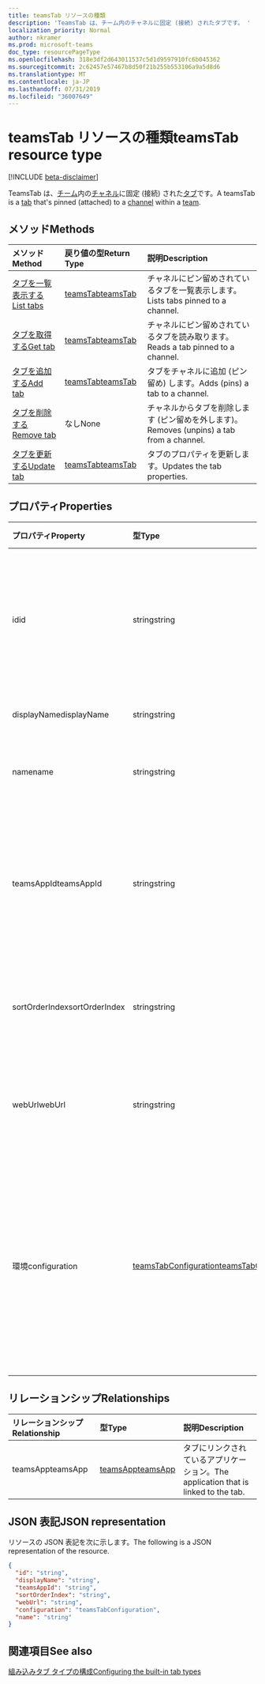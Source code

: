 ```yaml
---
title: teamsTab リソースの種類
description: 'TeamsTab は、チーム内のチャネルに固定 (接続) されたタブです。 '
localization_priority: Normal
author: nkramer
ms.prod: microsoft-teams
doc_type: resourcePageType
ms.openlocfilehash: 318e3df2d643011537c5d1d9597910fc6b045362
ms.sourcegitcommit: 2c62457e57467b8d50f21b255b553106a9a5d8d6
ms.translationtype: MT
ms.contentlocale: ja-JP
ms.lasthandoff: 07/31/2019
ms.locfileid: "36007649"
---
```

# <a name="teamstab-resource-type"></a><span data-ttu-id="def1a-103">teamsTab リソースの種類</span><span class="sxs-lookup"><span data-stu-id="def1a-103">teamsTab resource type</span></span>

[!INCLUDE [beta-disclaimer](../../includes/beta-disclaimer.md)]

<span data-ttu-id="def1a-104">TeamsTab は、[チーム](team.md)内の[チャネル](channel.md)に固定 (接続) された[タブ](../resources/teamstab.md)です。</span><span class="sxs-lookup"><span data-stu-id="def1a-104">A teamsTab is a [tab](../resources/teamstab.md) that's pinned (attached) to a [channel](channel.md) within a [team](team.md).</span></span> 

## <a name="methods"></a><span data-ttu-id="def1a-105">メソッド</span><span class="sxs-lookup"><span data-stu-id="def1a-105">Methods</span></span>

| <span data-ttu-id="def1a-106">メソッド</span><span class="sxs-lookup"><span data-stu-id="def1a-106">Method</span></span>       | <span data-ttu-id="def1a-107">戻り値の型</span><span class="sxs-lookup"><span data-stu-id="def1a-107">Return Type</span></span>  |<span data-ttu-id="def1a-108">説明</span><span class="sxs-lookup"><span data-stu-id="def1a-108">Description</span></span>|
|:---------------|:--------|:----------|
|[<span data-ttu-id="def1a-109">タブを一覧表示する</span><span class="sxs-lookup"><span data-stu-id="def1a-109">List tabs</span></span>](../api/teamstab-list.md) | [<span data-ttu-id="def1a-110">teamsTab</span><span class="sxs-lookup"><span data-stu-id="def1a-110">teamsTab</span></span>](teamstab.md) | <span data-ttu-id="def1a-111">チャネルにピン留めされているタブを一覧表示します。</span><span class="sxs-lookup"><span data-stu-id="def1a-111">Lists tabs pinned to a channel.</span></span>|
|[<span data-ttu-id="def1a-112">タブを取得する</span><span class="sxs-lookup"><span data-stu-id="def1a-112">Get tab</span></span>](../api/teamstab-get.md) | [<span data-ttu-id="def1a-113">teamsTab</span><span class="sxs-lookup"><span data-stu-id="def1a-113">teamsTab</span></span>](teamstab.md) | <span data-ttu-id="def1a-114">チャネルにピン留めされているタブを読み取ります。</span><span class="sxs-lookup"><span data-stu-id="def1a-114">Reads a tab pinned to a channel.</span></span>|
|[<span data-ttu-id="def1a-115">タブを追加する</span><span class="sxs-lookup"><span data-stu-id="def1a-115">Add tab</span></span>](../api/teamstab-add.md) | [<span data-ttu-id="def1a-116">teamsTab</span><span class="sxs-lookup"><span data-stu-id="def1a-116">teamsTab</span></span>](teamstab.md) | <span data-ttu-id="def1a-117">タブをチャネルに追加 (ピン留め) します。</span><span class="sxs-lookup"><span data-stu-id="def1a-117">Adds (pins) a tab to a channel.</span></span>|
|[<span data-ttu-id="def1a-118">タブを削除する</span><span class="sxs-lookup"><span data-stu-id="def1a-118">Remove tab</span></span>](../api/teamstab-delete.md) | <span data-ttu-id="def1a-119">なし</span><span class="sxs-lookup"><span data-stu-id="def1a-119">None</span></span> | <span data-ttu-id="def1a-120">チャネルからタブを削除します (ピン留めを外します)。</span><span class="sxs-lookup"><span data-stu-id="def1a-120">Removes (unpins) a tab from a channel.</span></span>|
|[<span data-ttu-id="def1a-121">タブを更新する</span><span class="sxs-lookup"><span data-stu-id="def1a-121">Update tab</span></span>](../api/teamstab-update.md) | [<span data-ttu-id="def1a-122">teamsTab</span><span class="sxs-lookup"><span data-stu-id="def1a-122">teamsTab</span></span>](teamstab.md) | <span data-ttu-id="def1a-123">タブのプロパティを更新します。</span><span class="sxs-lookup"><span data-stu-id="def1a-123">Updates the tab properties.</span></span>|


## <a name="properties"></a><span data-ttu-id="def1a-124">プロパティ</span><span class="sxs-lookup"><span data-stu-id="def1a-124">Properties</span></span>

|<span data-ttu-id="def1a-125">プロパティ</span><span class="sxs-lookup"><span data-stu-id="def1a-125">Property</span></span>|<span data-ttu-id="def1a-126">型</span><span class="sxs-lookup"><span data-stu-id="def1a-126">Type</span></span>|<span data-ttu-id="def1a-127">説明</span><span class="sxs-lookup"><span data-stu-id="def1a-127">Description</span></span>|
|:---------------|:--------|:----------|
|  <span data-ttu-id="def1a-128">id</span><span class="sxs-lookup"><span data-stu-id="def1a-128">id</span></span>              |   <span data-ttu-id="def1a-129">string</span><span class="sxs-lookup"><span data-stu-id="def1a-129">string</span></span>                  |  <span data-ttu-id="def1a-130">チャネルタブの特定のインスタンスを一意に識別する識別子。読み取り専用。</span><span class="sxs-lookup"><span data-stu-id="def1a-130">Identifier that uniquely identifies a specific instance of a channel tab. Read only.</span></span>     |
|  <span data-ttu-id="def1a-131">displayName</span><span class="sxs-lookup"><span data-stu-id="def1a-131">displayName</span></span>            |   <span data-ttu-id="def1a-132">string</span><span class="sxs-lookup"><span data-stu-id="def1a-132">string</span></span>                  |  <span data-ttu-id="def1a-133">タブの名前を指定します。</span><span class="sxs-lookup"><span data-stu-id="def1a-133">Name of the tab.</span></span>     |
|  <span data-ttu-id="def1a-134">name</span><span class="sxs-lookup"><span data-stu-id="def1a-134">name</span></span>            |   <span data-ttu-id="def1a-135">string</span><span class="sxs-lookup"><span data-stu-id="def1a-135">string</span></span>                  |  <span data-ttu-id="def1a-136">予定タブの名前を指定します。</span><span class="sxs-lookup"><span data-stu-id="def1a-136">(Deprecated) Name of the tab.</span></span>     |
|  <span data-ttu-id="def1a-137">teamsAppId</span><span class="sxs-lookup"><span data-stu-id="def1a-137">teamsAppId</span></span>           |   <span data-ttu-id="def1a-138">string</span><span class="sxs-lookup"><span data-stu-id="def1a-138">string</span></span>             |  <span data-ttu-id="def1a-139">タブのアプリ定義識別子。この値は、タブの作成後に変更することはできません。</span><span class="sxs-lookup"><span data-stu-id="def1a-139">App definition identifier of the tab. This value cannot be changed after tab creation.</span></span>     |
|  <span data-ttu-id="def1a-140">sortOrderIndex</span><span class="sxs-lookup"><span data-stu-id="def1a-140">sortOrderIndex</span></span>  |   <span data-ttu-id="def1a-141">string</span><span class="sxs-lookup"><span data-stu-id="def1a-141">string</span></span>                  |  <span data-ttu-id="def1a-142">タブの並べ替えに使用される順序のインデックスです。</span><span class="sxs-lookup"><span data-stu-id="def1a-142">Index of the order used for sorting tabs.</span></span>     |
|  <span data-ttu-id="def1a-143">webUrl</span><span class="sxs-lookup"><span data-stu-id="def1a-143">webUrl</span></span>          |   <span data-ttu-id="def1a-144">string</span><span class="sxs-lookup"><span data-stu-id="def1a-144">string</span></span>                  |  <span data-ttu-id="def1a-145">Tab インスタンスのディープリンク url。</span><span class="sxs-lookup"><span data-stu-id="def1a-145">Deep link url of the tab instance.</span></span> <span data-ttu-id="def1a-146">読み取り専用です。</span><span class="sxs-lookup"><span data-stu-id="def1a-146">Read only.</span></span>     |
|  <span data-ttu-id="def1a-147">環境</span><span class="sxs-lookup"><span data-stu-id="def1a-147">configuration</span></span>        |   [<span data-ttu-id="def1a-148">teamsTabConfiguration</span><span class="sxs-lookup"><span data-stu-id="def1a-148">teamsTabConfiguration</span></span>](teamstabconfiguration.md) |  <span data-ttu-id="def1a-149">タブに適用されるカスタム設定のコンテナーです。このプロパティが設定されると、タブは構成されたことを示します。</span><span class="sxs-lookup"><span data-stu-id="def1a-149">Container for custom settings applied to a tab. The tab is considered configured only once this property is set.</span></span>     |

## <a name="relationships"></a><span data-ttu-id="def1a-150">リレーションシップ</span><span class="sxs-lookup"><span data-stu-id="def1a-150">Relationships</span></span>

| <span data-ttu-id="def1a-151">リレーションシップ</span><span class="sxs-lookup"><span data-stu-id="def1a-151">Relationship</span></span> | <span data-ttu-id="def1a-152">型</span><span class="sxs-lookup"><span data-stu-id="def1a-152">Type</span></span>   | <span data-ttu-id="def1a-153">説明</span><span class="sxs-lookup"><span data-stu-id="def1a-153">Description</span></span> |
|:---------------|:--------|:----------|
|<span data-ttu-id="def1a-154">teamsApp</span><span class="sxs-lookup"><span data-stu-id="def1a-154">teamsApp</span></span>|[<span data-ttu-id="def1a-155">teamsApp</span><span class="sxs-lookup"><span data-stu-id="def1a-155">teamsApp</span></span>](teamsapp.md) | <span data-ttu-id="def1a-156">タブにリンクされているアプリケーション。</span><span class="sxs-lookup"><span data-stu-id="def1a-156">The application that is linked to the tab.</span></span> |

## <a name="json-representation"></a><span data-ttu-id="def1a-157">JSON 表記</span><span class="sxs-lookup"><span data-stu-id="def1a-157">JSON representation</span></span>

<span data-ttu-id="def1a-158">リソースの JSON 表記を次に示します。</span><span class="sxs-lookup"><span data-stu-id="def1a-158">The following is a JSON representation of the resource.</span></span>


<!-- {
  "blockType": "resource",
  "baseType": "microsoft.graph.entity",
  "@odata.type": "microsoft.graph.teamsTab"
}-->

```json
{
  "id": "string",
  "displayName": "string",
  "teamsAppId": "string",
  "sortOrderIndex": "string",
  "webUrl": "string",
  "configuration": "teamsTabConfiguration",
  "name": "string"
}

```

<!-- uuid: 8fcb5dbc-d5aa-4681-8e31-b001d5168d79
2015-10-25 14:57:30 UTC -->
<!--
{
  "type": "#page.annotation",
  "description": "teamsTab resource",
  "keywords": "",
  "section": "documentation",
  "tocPath": "",
  "suppressions": []
}
-->

## <a name="see-also"></a><span data-ttu-id="def1a-159">関連項目</span><span class="sxs-lookup"><span data-stu-id="def1a-159">See also</span></span>

[<span data-ttu-id="def1a-160">組み込みタブ タイプの構成</span><span class="sxs-lookup"><span data-stu-id="def1a-160">Configuring the built-in tab types</span></span>](/graph/teams-configuring-builtin-tabs)
